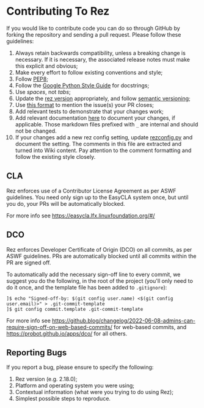 # Contributing To Rez

If you would like to contribute code you can do so through GitHub by forking the repository and
sending a pull request. Please follow these guidelines:

1.  Always retain backwards compatibility, unless a breaking change is necessary. If it is
    necessary, the associated release notes must make this explicit and obvious;
2.  Make every effort to follow existing conventions and style;
3.  Follow [PEP8](https://www.python.org/dev/peps/pep-0008/);
4.  Follow the [Google Python Style Guide](https://google.github.io/styleguide/pyguide.html)
    for docstrings;
5.  Use *spaces*, not *tabs*;
6.  Update the [rez version](src/rez/utils/_version.py) appropriately, and follow
    [semantic versioning](https://semver.org/);
7.  Use [this format](https://help.github.com/articles/closing-issues-using-keywords/)
    to mention the issue(s) your PR closes;
8.  Add relevant tests to demonstrate that your changes work;
9.  Add relevant documentation [here](wiki/pages) to document your changes, if applicable. Those
    markdown files prefixed with `_` are internal and should not be changed.
10. If your changes add a new rez config setting, update [rezconfig.py](src/rez/rezconfig.py) and
    document the setting. The comments in this file are extracted and turned into Wiki content. Pay
    attention to the comment formatting and follow the existing style closely.

## CLA

Rez enforces use of a Contributor License Agreement as per ASWF guidelines. You need only sign up to the EasyCLA system once, but until you do, your PRs will be automatically blocked.

For more info see https://easycla.lfx.linuxfoundation.org/#/

## DCO

Rez enforces Developer Certificate of Origin (DCO) on all commits, as per ASWF guidelines. PRs are automatically blocked until all commits within the PR are signed off.

To automatically add the necessary sign-off line to every commit, we suggest you do the following,
in the root of the project (you'll only need to do it once, and the template file has been added
to `.gitignore`):

```
]$ echo "Signed-off-by: $(git config user.name) <$(git config user.email)>" > .git-commit-template
]$ git config commit.template .git-commit-template
```

For more info see https://github.blog/changelog/2022-06-08-admins-can-require-sign-off-on-web-based-commits/
for web-based commits, and https://probot.github.io/apps/dco/ for all others.

## Reporting Bugs

If you report a bug, please ensure to specify the following:

1.  Rez version (e.g. 2.18.0);
2.  Platform and operating system you were using;
3.  Contextual information (what were you trying to do using Rez);
4.  Simplest possible steps to reproduce.
